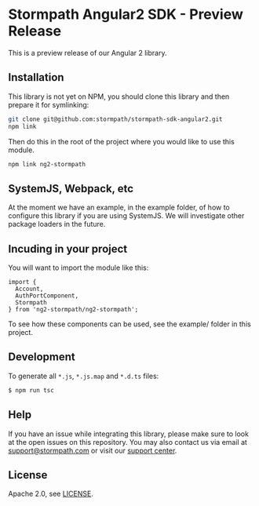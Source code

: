 # Stormpath Angular2 SDK - Preview Release

This is a preview release of our Angular 2 library.

## Installation

This library is not yet on NPM, you should clone this library and then prepare
it for symlinking:

```bash
git clone git@github.com:stormpath/stormpath-sdk-angular2.git
npm link
```

Then do this in the root of the project where you would like to use this module.

```bash
npm link ng2-stormpath
```

## SystemJS, Webpack, etc

At the moment we have an example, in the example folder, of how to configure
this library if you are using SystemJS.  We will investigate other package
loaders in the future.

## Incuding in your project

You will want to import the module like this:

```
import {
  Account,
  AuthPortComponent,
  Stormpath
} from 'ng2-stormpath/ng2-stormpath';
```

To see how these components can be used, see the example/ folder in this project.

## Development

To generate all `*.js`, `*.js.map` and `*.d.ts` files:

```bash
$ npm run tsc
```

## Help

If you have an issue while integrating this library, please make sure to look
at the open issues on this repository.  You may also contact us via email at
support@stormpath.com or visit our [support center][].

## License

Apache 2.0, see [LICENSE](LICENSE).

[support center]: https://support.stormpath.com
